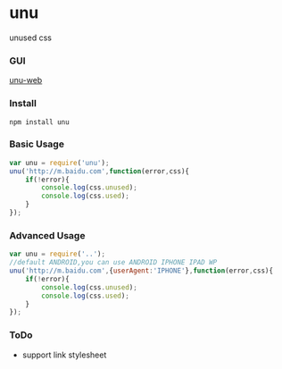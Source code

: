 unu
===

unused css

###  GUI 

[unu-web][1]

### Install

```
npm install unu
```

### Basic Usage
``` js
var unu = require('unu');
unu('http://m.baidu.com',function(error,css){
    if(!error){
        console.log(css.unused);
        console.log(css.used);
    }
});
```

### Advanced Usage
```js
var unu = require('..');
//default ANDROID,you can use ANDROID IPHONE IPAD WP
unu('http://m.baidu.com',{userAgent:'IPHONE'},function(error,css){
    if(!error){
        console.log(css.unused);
        console.log(css.used);
    }
});
```

### ToDo

* support link stylesheet



  [1]: https://github.com/demohi/unu-web